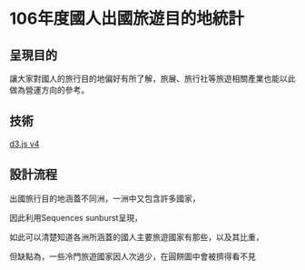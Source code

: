 # 106年度國人出國旅遊目的地統計

## 呈現目的

讓大家對國人的旅行目的地偏好有所了解，旅展、旅行社等旅遊相關產業也能以此做為營運方向的參考。

## 技術

[d3.js v4](https://d3js.org/)

## 設計流程

出國旅行目的地涵蓋不同洲，一洲中又包含許多國家，

因此利用Sequences sunburst呈現，

如此可以清楚知道各洲所涵蓋的國人主要旅遊國家有那些，以及其比重，

但缺點為，一些冷門旅遊國家因人次過少，在圓餅圖中會被擠得看不見


